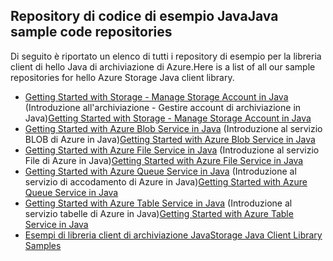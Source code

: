 ## <a name="java-sample-code-repositories"></a><span data-ttu-id="6ec56-101">Repository di codice di esempio Java</span><span class="sxs-lookup"><span data-stu-id="6ec56-101">Java sample code repositories</span></span>

<span data-ttu-id="6ec56-102">Di seguito è riportato un elenco di tutti i repository di esempio per la libreria client di hello Java di archiviazione di Azure.</span><span class="sxs-lookup"><span data-stu-id="6ec56-102">Here is a list of all our sample repositories for hello Azure Storage Java client library.</span></span>

* <span data-ttu-id="6ec56-103">[Getting Started with Storage - Manage Storage Account in Java](https://azure.microsoft.com/resources/samples/storage-java-manage-storage-accounts/) (Introduzione all'archiviazione - Gestire account di archiviazione in Java)</span><span class="sxs-lookup"><span data-stu-id="6ec56-103">[Getting Started with Storage - Manage Storage Account in Java](https://azure.microsoft.com/resources/samples/storage-java-manage-storage-accounts/)</span></span>
* <span data-ttu-id="6ec56-104">[Getting Started with Azure Blob Service in Java](https://azure.microsoft.com/resources/samples/storage-blob-java-getting-started/) (Introduzione al servizio BLOB di Azure in Java)</span><span class="sxs-lookup"><span data-stu-id="6ec56-104">[Getting Started with Azure Blob Service in Java](https://azure.microsoft.com/resources/samples/storage-blob-java-getting-started/)</span></span>
* <span data-ttu-id="6ec56-105">[Getting Started with Azure File Service in Java](https://azure.microsoft.com/resources/samples/storage-file-java-getting-started/) (Introduzione al servizio File di Azure in Java)</span><span class="sxs-lookup"><span data-stu-id="6ec56-105">[Getting Started with Azure File Service in Java](https://azure.microsoft.com/resources/samples/storage-file-java-getting-started/)</span></span>
* <span data-ttu-id="6ec56-106">[Getting Started with Azure Queue Service in Java](https://azure.microsoft.com/resources/samples/storage-queue-java-getting-started/) (Introduzione al servizio di accodamento di Azure in Java)</span><span class="sxs-lookup"><span data-stu-id="6ec56-106">[Getting Started with Azure Queue Service in Java](https://azure.microsoft.com/resources/samples/storage-queue-java-getting-started/)</span></span>
* <span data-ttu-id="6ec56-107">[Getting Started with Azure Table Service in Java](https://azure.microsoft.com/resources/samples/storage-table-java-getting-started/) (Introduzione al servizio tabelle di Azure in Java)</span><span class="sxs-lookup"><span data-stu-id="6ec56-107">[Getting Started with Azure Table Service in Java](https://azure.microsoft.com/resources/samples/storage-table-java-getting-started/)</span></span>
* [<span data-ttu-id="6ec56-108">Esempi di libreria client di archiviazione Java</span><span class="sxs-lookup"><span data-stu-id="6ec56-108">Storage Java Client Library Samples</span></span>](https://github.com/Azure/azure-storage-java/tree/master/microsoft-azure-storage-samples/src/com/microsoft/azure/storage)
